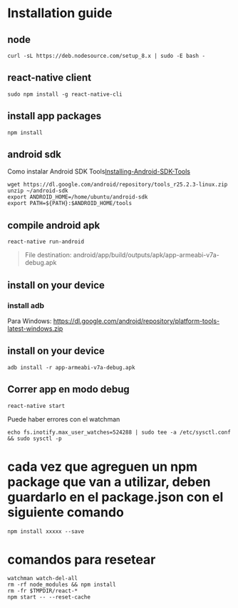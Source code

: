 # Installation guide

## node
```
curl -sL https://deb.nodesource.com/setup_8.x | sudo -E bash -
```

## react-native client
```
sudo npm install -g react-native-cli
```

## install app packages
```
npm install
```

## android sdk
Como instalar Android SDK Tools[Installing-Android-SDK-Tools](https://github.com/codepath/android_guides/wiki/Installing-Android-SDK-Tools)

```
wget https://dl.google.com/android/repository/tools_r25.2.3-linux.zip
unzip ~/android-sdk
export ANDROID_HOME=/home/ubuntu/android-sdk
export PATH=${PATH}:$ANDROID_HOME/tools
```

## compile android apk
```
react-native run-android
```

> File destination: android/app/build/outputs/apk/app-armeabi-v7a-debug.apk

## install on your device

### install adb
Para Windows: https://dl.google.com/android/repository/platform-tools-latest-windows.zip

## install on your device
```
adb install -r app-armeabi-v7a-debug.apk
```

## Correr app en modo debug 

```
react-native start
```

Puede haber errores con el watchman

```
echo fs.inotify.max_user_watches=524288 | sudo tee -a /etc/sysctl.conf && sudo sysctl -p
```

# cada vez que agreguen un npm package que van a utilizar, deben guardarlo en el package.json con el siguiente comando
```
npm install xxxxx --save
```


# comandos para resetear
```
watchman watch-del-all
rm -rf node_modules && npm install
rm -fr $TMPDIR/react-*
npm start -- --reset-cache
```
